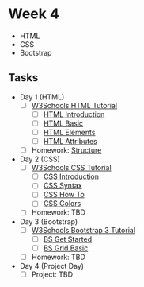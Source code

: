 # Week 4

- HTML
- CSS
- Bootstrap

## Tasks

- Day 1 (HTML)
  - [ ] [W3Schools HTML Tutorial](http://www.w3schools.com/html/)
    - [ ] [HTML Introduction](http://www.w3schools.com/html/html_intro.asp)
    - [ ] [HTML Basic](http://www.w3schools.com/html/html_basic.asp)
    - [ ] [HTML Elements](http://www.w3schools.com/html/html_elements.asp)
    - [ ] [HTML Attributes](http://www.w3schools.com/html/html_attributes.asp)
  - [ ] Homework: [Structure](assignments/01-structure)
- Day 2 (CSS)
  - [ ] [W3Schools CSS Tutorial](http://www.w3schools.com/css/)
    - [ ] [CSS Introduction](http://www.w3schools.com/css/css_intro.asp)
    - [ ] [CSS Syntax](http://www.w3schools.com/css/css_syntax.asp)
    - [ ] [CSS How To](http://www.w3schools.com/css/css_howto.asp)
    - [ ] [CSS Colors](http://www.w3schools.com/css/css_colors.asp)
  - [ ] Homework: TBD
- Day 3 (Bootstrap)
  - [ ] [W3Schools Bootstrap 3 Tutorial](http://www.w3schools.com/bootstrap/)
    - [ ] [BS Get Started](http://www.w3schools.com/bootstrap/bootstrap_get_started.asp)
    - [ ] [BS Grid Basic](http://www.w3schools.com/bootstrap/bootstrap_grid_basic.asp)
  - [ ] Homework: TBD
- Day 4 (Project Day)
  - [ ] Project: TBD
